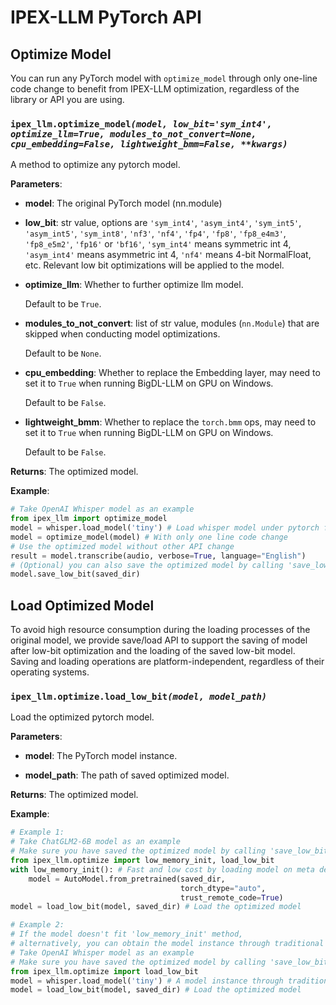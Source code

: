 # IPEX-LLM PyTorch API

## Optimize Model
You can run any PyTorch model with `optimize_model` through only one-line code change to benefit from IPEX-LLM optimization, regardless of the library or API you are using.

### `ipex_llm.optimize_model`_`(model, low_bit='sym_int4', optimize_llm=True, modules_to_not_convert=None, cpu_embedding=False, lightweight_bmm=False, **kwargs)`_

A method to optimize any pytorch model.
    
**Parameters**:

- **model**: The original PyTorch model (nn.module) 
  
- **low_bit**: str value, options are `'sym_int4'`, `'asym_int4'`, `'sym_int5'`, `'asym_int5'`, `'sym_int8'`, `'nf3'`, `'nf4'`, `'fp4'`, `'fp8'`, `'fp8_e4m3'`, `'fp8_e5m2'`, `'fp16'` or `'bf16'`, `'sym_int4'` means symmetric int 4, `'asym_int4'` means asymmetric int 4, `'nf4'` means 4-bit NormalFloat, etc. Relevant low bit optimizations will be applied to the model.
  
- **optimize_llm**: Whether to further optimize llm model. 
 
    Default to be `True`.
  
- **modules_to_not_convert**: list of str value, modules (`nn.Module`) that are skipped when conducting model optimizations. 
  
    Default to be `None`.
  
- **cpu_embedding**: Whether to replace the Embedding layer, may need to set it to `True` when running BigDL-LLM on GPU on Windows. 
  
    Default to be `False`.
  
- **lightweight_bmm**: Whether to replace the `torch.bmm` ops, may need to set it to `True` when running BigDL-LLM on GPU on Windows. 
  
    Default to be `False`.
  
**Returns**: The optimized model.

**Example**:
```python
# Take OpenAI Whisper model as an example
from ipex_llm import optimize_model
model = whisper.load_model('tiny') # Load whisper model under pytorch framework
model = optimize_model(model) # With only one line code change
# Use the optimized model without other API change
result = model.transcribe(audio, verbose=True, language="English")
# (Optional) you can also save the optimized model by calling 'save_low_bit'
model.save_low_bit(saved_dir)
```

## Load Optimized Model

To avoid high resource consumption during the loading processes of the original model, we provide save/load API to support the saving of model after low-bit optimization and the loading of the saved low-bit model. Saving and loading operations are platform-independent, regardless of their operating systems.

### `ipex_llm.optimize.load_low_bit`_`(model, model_path)`_

Load the optimized pytorch model.

**Parameters**:

- **model**: The PyTorch model instance.
  
- **model_path**: The path of saved optimized model.


**Returns**: The optimized model.

**Example**:
```python
# Example 1:
# Take ChatGLM2-6B model as an example
# Make sure you have saved the optimized model by calling 'save_low_bit'
from ipex_llm.optimize import low_memory_init, load_low_bit
with low_memory_init(): # Fast and low cost by loading model on meta device
    model = AutoModel.from_pretrained(saved_dir,
                                      torch_dtype="auto",
                                      trust_remote_code=True)
model = load_low_bit(model, saved_dir) # Load the optimized model
```

```python
# Example 2:
# If the model doesn't fit 'low_memory_init' method,
# alternatively, you can obtain the model instance through traditional loading method.
# Take OpenAI Whisper model as an example
# Make sure you have saved the optimized model by calling 'save_low_bit'
from ipex_llm.optimize import load_low_bit
model = whisper.load_model('tiny') # A model instance through traditional loading method
model = load_low_bit(model, saved_dir) # Load the optimized model
```
